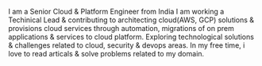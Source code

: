 I am a Senior Cloud & Platform Engineer from India
I am working a Techinical Lead & contributing to architecting cloud(AWS, GCP) solutions & provisions cloud services through automation, migrations of on prem applications & services to cloud platform.
Exploring technological solutions & challenges related to cloud, security & devops areas. 
In my free time, i love to read articals & solve problems related to my domain. 
